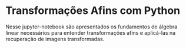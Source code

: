 # Transformações Afins com Python
Nesse jupyter-notebook são apresentados os fundamentos de álgebra linear necessários para entender transformações afins e aplicá-las na recuperação de imagens transformadas.
